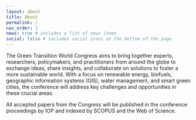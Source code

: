 ```yaml
---
layout: about
title: About
permalink: /
nav_order: 1
news: true # includes a list of news items
social: false # includes social icons at the bottom of the page
---
```






The Green Transition World Congress aims to bring together experts, researchers, policymakers, and practitioners from around the globe to exchange ideas, share insights, and collaborate on solutions to foster a more sustainable world. With a focus on renewable energy, biofuels, geographic information systems (GIS), water management, and smart green cities, the conference will address key challenges and opportunities in these crucial areas.

All accepted papers from the Congress will be published in the conference proceedings by IOP and indexed by SCOPUS and the Web of Science.

 